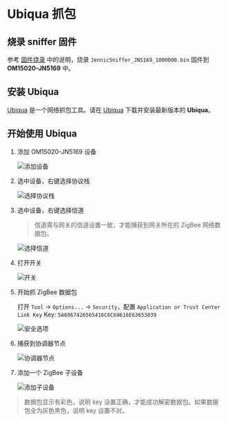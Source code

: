# Ubiqua 抓包

## 烧录 sniffer 固件

参考 [固件烧录](flash.md) 中的说明，烧录 `JennicSniffer_JN5169_1000000.bin` 固件到 **OM15020-JN5169** 中。

## 安装 Ubiqua

[Ubiqua](https://www.ubilogix.com/ubiqua/) 是一个网络抓包工具。请在 [Ubiqua](https://www.ubilogix.com/ubiqua/) 下载并安装最新版本的 **Ubiqua**。

## 开始使用 Ubiqua

1. 添加 OM15020-JN5169 设备

    ![添加设备](/wiki/zigbee-series/om15020-jn5169/img/sniffer-ubiqua/add-device.png)

2. 选中设备，右键选择协议栈

   ![选择协议栈](/wiki/zigbee-series/om15020-jn5169/img/sniffer-ubiqua/protocol-stack.png)

3. 选中设备，右键选择信道

    > 信道需与网关的信道设置一致，才能捕获到网关所在的 ZigBee 网络数据包。

    ![选择信道](/wiki/zigbee-series/om15020-jn5169/img/sniffer-ubiqua/channel.png)

4. 打开开关

    ![开关](/wiki/zigbee-series/om15020-jn5169/img/sniffer-ubiqua/on.png)

5. 开始抓 ZigBee 数据包

    打开 `Tool` → `Options...` → `Security`，配置 `Application or Trust Center Link Key` Key: `5A6967426565416C6C69616E63653039`

    ![安全选项](/wiki/zigbee-series/om15020-jn5169/img/sniffer-ubiqua/options.png)

6. 捕获到协调器节点

    ![协调器节点](/wiki/zigbee-series/om15020-jn5169/img/sniffer-ubiqua/sniffer-1.png)

7. 添加一个 ZigBee 子设备

    ![添加子设备](/wiki/zigbee-series/om15020-jn5169/img/sniffer-ubiqua/sniffer-1.png)

> 数据包显示有彩色，说明 key 设置正确，才能成功解密数据包。如果数据包全为灰色黑色，说明 key 设置不对。

